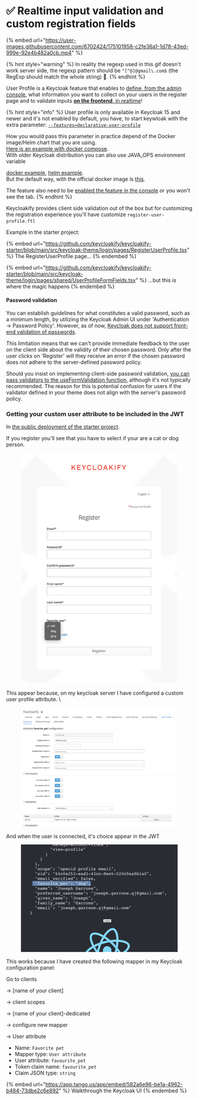 # ✅ Realtime input validation and custom registration fields

{% embed url="https://user-images.githubusercontent.com/6702424/175101958-c2fe36a1-1d78-43ed-999e-92e4b482a0cb.mp4" %}

{% hint style="warning" %}
In reality the regexp used in this gif doesn't work server side, the regexp pattern should be `^[^@]@gmail\.com$` (the RegExp should match the whole string) 😬.
{% endhint %}

User Profile is a Keycloak feature that enables to [define, from the admin console](https://user-images.githubusercontent.com/6702424/136872461-1f5b64ef-d2ef-4c6b-bb8d-07d4729552b3.png), what information you want to collect on your users in the register page and to validate inputs [**on the frontend**, in realtime](https://github.com/InseeFrLab/keycloakify/blob/c4f8879cda657f6c0178b2a7ed01c73c7b7cb5fb/src/login/kcContext/KcContext.ts#L452-L479)!

{% hint style="info" %}
User profile is only available in Keycloak 15 and newer and it's not enabled by default, you have, to start keywloak with the extra parameter:  [`--features=declarative-user-profile`](https://www.keycloak.org/docs/latest/server\_admin/index.html#user-profile)

How you would pass this parameter in practice depend of the Docker image/Helm chart that you are using.\
[Here is an example with docker compose](https://github.com/keycloakify/keycloakify/discussions/292#discussioncomment-5494498).  \
With older Keycloak distribution you can also use JAVA\_OPS environment variable

[docker example](https://user-images.githubusercontent.com/6702424/229278938-fb170876-b848-4362-b125-0f3a19351774.png), [helm example](https://user-images.githubusercontent.com/6702424/229279001-1e35afec-7484-40eb-868e-044a74d684ab.png).\
But the default way, with the official docker image is [this](https://github.com/keycloakify/keycloakify/blob/48cbfc64c07ad92636dd04e04143228a3a53bef2/src/bin/keycloakify/generateStartKeycloakTestingContainer.ts#L57).





The feature also need to be [enabled the feature in the console](https://user-images.githubusercontent.com/6702424/136874428-b071d614-c7f7-440d-9b2e-670faadc0871.png) or you won't see the tab. &#x20;
{% endhint %}

Keycloakify provides client side validation out of the box but for customizing the registration experience you'll have customize `register-user-profile.ftl`

Example in the starter project:

{% embed url="https://github.com/keycloakify/keycloakify-starter/blob/main/src/keycloak-theme/login/pages/RegisterUserProfile.tsx" %}
The RegisterUserProfile page...
{% endembed %}

{% embed url="https://github.com/keycloakify/keycloakify-starter/blob/main/src/keycloak-theme/login/pages/shared/UserProfileFormFields.tsx" %}
...but this is where the magic happens
{% endembed %}

#### Password validation

You can establish guidelines for what constitutes a valid password, such as a minimum length, by utilizing the Keycloak Admin UI under 'Authentication -> Password Policy'. However, as of now, [Keycloak does not support front-end validation of passwords](https://keycloak.discourse.group/t/make-password-policies-available-to-freemarker/11632).

This limitation means that we can't provide immediate feedback to the user on the client side about the validity of their chosen password. Only after the user clicks on 'Register' will they receive an error if the chosen password does not adhere to the server-defined password policy.

Should you insist on implementing client-side password validation, [you can pass validators to the useFormValidation function](https://github.com/keycloakify/keycloakify-starter/blob/25d66046d6a364b934a5436e7a14be013d2124de/src/keycloak-theme/login/pages/shared/UserProfileFormFields.tsx#L29-L38), although it's not typically recommended. The reason for this is potential confusion for users if the validator defined in your theme does not align with the server's password policy.

### Getting your custom user attribute to be included in the JWT &#x20;

In [the public deployment of the starter project](https://starter.keycloakify.dev/).&#x20;

If you register you'll see that you have to select if your are a cat or dog person. &#x20;

<figure><img src=".gitbook/assets/image (12).png" alt=""><figcaption></figcaption></figure>

This appear because, on my keycloak server I have configured a custom user profile attribute.  \


<figure><img src=".gitbook/assets/image (15).png" alt=""><figcaption></figcaption></figure>

And when the user is connected, it's choice appear in the JWT &#x20;

<figure><img src=".gitbook/assets/image (9).png" alt=""><figcaption></figcaption></figure>

This works because I have created the following mapper in my Keycloak configuration panel:&#x20;

Go to clients&#x20;

\-> \[name of your client]&#x20;

\-> client scopes&#x20;

\-> \[name of your client]-dedicated&#x20;

\-> configure new mapper&#x20;

\-> User attribute

* Name: `Favorite pet`
* Mapper type: `User attribute`
* User attribute: `favourite_pet`
* Token claim name: `favourite_pet`
* Claim JSON type: `string`

{% embed url="https://app.tango.us/app/embed/582a6e96-be1a-4962-b484-73dbe2c6e892" %}
Walkthrough the Keycloak UI
{% endembed %}
